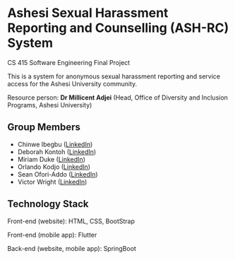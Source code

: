 # Ashesi Sexual Harassment Reporting and Counselling (ASH-RC) System
CS 415 Software Engineering Final Project

This is a system for anonymous sexual harassment reporting and service access for the Ashesi University community.

Resource person: **Dr Millicent Adjei** (Head, Office of Diversity and Inclusion Programs, Ashesi University)

## Group Members
* Chinwe Ibegbu ([LinkedIn](https://www.linkedin.com/in/chinwe-ibegbu/))
* Deborah Kontoh ([LinkedIn](https://www.linkedin.com/in/deborah-kontoh/))
* Miriam Duke ([LinkedIn](https://www.linkedin.com/in/miriam-duke-76a1441b4/))
* Orlando Kodjo ([LinkedIn](https://www.linkedin.com/in/orlando-kodjo-488463200/))
* Sean Ofori-Addo ([LinkedIn](https://www.linkedin.com/in/sean-ofori-addo-b29212192/))
* Victor Wright ([LinkedIn](https://www.linkedin.com/in/victor-wright-185998209/))

## Technology Stack
Front-end (website): HTML, CSS, BootStrap

Front-end (mobile app): Flutter

Back-end (website, mobile app): SpringBoot
